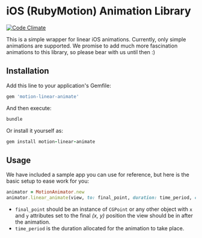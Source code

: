 iOS (RubyMotion) Animation Library
============================

[![Code Climate](https://codeclimate.com/github/multunus/motion-linear-animate.png)](https://codeclimate.com/github/multunus/motion-linear-animate)

This is a simple wrapper for linear iOS animations. Currently, only simple animations are supported. We promise to add much more fascination animations to this library, so please bear with us until then :)

## Installation

Add this line to your application's Gemfile:
```ruby
gem 'motion-linear-animate'
```

And then execute:
```ruby
bundle
```

Or install it yourself as:
```ruby
gem install motion-linear-animate
```

## Usage
We have included a sample app you can use for reference, but here is the basic setup to ease work for you:
```ruby
animator = MotionAnimator.new
animator.linear_animate(view, to: final_point, duration: time_period, completion: completion_block)
```

* ```final_point``` should be an instance of ```CGPoint``` or any other object with ```x``` and ```y``` attributes set to the final *(x, y)* position the view should be in after the animation.
* ```time_period``` is the duration allocated for the animation to take place.
